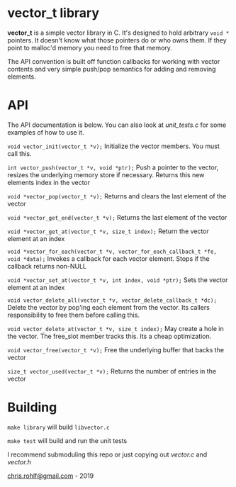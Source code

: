 # vector_t library

**vector_t** is a simple vector library in C. It's designed to hold arbitrary `void *` pointers. It doesn't know what those pointers do or who owns them. If they point to malloc'd memory you need to free that memory.

The API convention is built off function callbacks for working with vector contents and very simple push/pop semantics for adding and removing elements.

# API

The API documentation is below. You can also look at *unit_tests.c* for some examples of how to use it.

`void vector_init(vector_t *v);` Initialize the vector members. You must call this.

`int vector_push(vector_t *v, void *ptr);` Push a pointer to the vector, resizes the underlying memory store if necessary. Returns this new elements index in the vector

`void *vector_pop(vector_t *v);` Returns and clears the last element of the vector

`void *vector_get_end(vector_t *v);` Returns the last element of the vector

`void *vector_get_at(vector_t *v, size_t index);` Return the vector element at an index

`void *vector_for_each(vector_t *v, vector_for_each_callback_t *fe, void *data);` Invokes a callback for each vector element. Stops if the callback returns non-NULL

`void *vector_set_at(vector_t *v, int index, void *ptr);` Sets the vector element at an index

`void vector_delete_all(vector_t *v, vector_delete_callback_t *dc);` Delete the vector by pop'ing each element from the vector. Its callers responsibility to free them before calling this.

`void vector_delete_at(vector_t *v, size_t index);` May create a hole in the vector. The free_slot member tracks this. Its a cheap optimization.

`void vector_free(vector_t *v);` Free the underlying buffer that backs the vector

`size_t vector_used(vector_t *v);` Returns the number of entries in the vector

# Building

`make library` will build `libvector.c`

`make test` will build and run the unit tests

I recommend submoduling this repo or just copying out *vector.c* and *vector.h*

chris.rohlf@gmail.com - 2019
